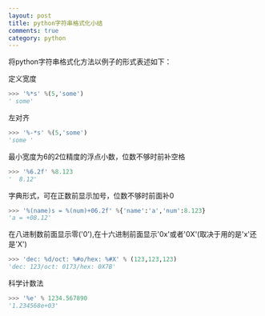 ```yaml
---
layout: post
title: python字符串格式化小结
comments: true
category: python
---
```


将python字符串格式化方法以例子的形式表述如下： 

定义宽度

```python
>>> '%*s' %(5,'some')
' some'
```

左对齐 

```python
>>> '%-*s' %(5,'some')
'some '
```

最小宽度为6的2位精度的浮点小数，位数不够时前补空格 

```python
>>> '%6.2f' %8.123	
'  8.12'
```

字典形式，可在正数前显示加号，位数不够时前面补0 

```python
>>> '%(name)s = %(num)+06.2f' %{'name':'a','num':8.123}
'a = +08.12'
```

在八进制数前面显示零('0'),在十六进制前面显示'0x'或者'0X'(取决于用的是'x'还是'X') 

```python
>>> 'dec: %d/oct: %#o/hex: %#X' % (123,123,123)
'dec: 123/oct: 0173/hex: 0X7B'
```

科学计数法 

```python
>>> '%e' % 1234.567890
'1.234568e+03'
```
